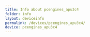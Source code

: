 ```yaml
---
title: Info about pcengines_apu3c4
folder: info
layout: deviceinfo
permalink: /devices/pcengines_apu3c4/
device: pcengines_apu3c4
---
```

